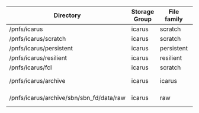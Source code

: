 | Directory | Storage Group | File family | Width | Wrapper | Library | SFA | Pool |
| --- | --- | --- | --- | --- | --- | --- | --- |
| /pnfs/icarus | icarus | scratch | 1 | cpio_odc |  | No | PublicScratchPools |
| /pnfs/icarus/scratch | icarus | scratch | 1 | cpio_odc | NONE | No | PublicScratchPools |
| /pnfs/icarus/persistent | icarus | persistent | 1 | cpio_odc |  | No | IcarusAnalysisPools |
| /pnfs/icarus/resilient | icarus | resilient | 1 | cpio_odc |  | No |  |
| /pnfs/icarus/fcl | icarus | scratch | 1 | cpio_odc |  | No | PublicScratchPools |
| /pnfs/icarus/archive | icarus | icarus | 5 | cpio_odc | CD-LTO8G2 | No | readWritePools |
| /pnfs/icarus/archive/sbn/sbn_fd/data/raw | icarus | raw | 5 | cpio_odc | CD-LTO8G2 | No | IcarusReadWritePools (write) |
